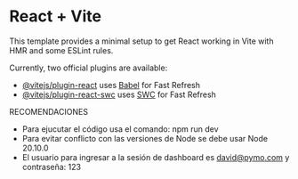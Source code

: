 # React + Vite

This template provides a minimal setup to get React working in Vite with HMR and some ESLint rules.

Currently, two official plugins are available:

- [@vitejs/plugin-react](https://github.com/vitejs/vite-plugin-react/blob/main/packages/plugin-react/README.md) uses [Babel](https://babeljs.io/) for Fast Refresh
- [@vitejs/plugin-react-swc](https://github.com/vitejs/vite-plugin-react-swc) uses [SWC](https://swc.rs/) for Fast Refresh

RECOMENDACIONES
- Para ejucutar el código usa el comando: npm run dev
- Para evitar conflicto con las versiones de Node se debe usar Node 20.10.0 
- El usuario para ingresar a la sesión de dashboard es david@pymo.com y contraseña: 123